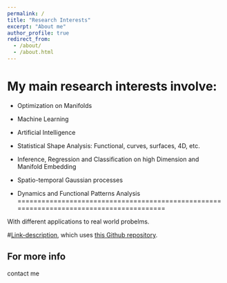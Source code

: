 ```yaml
---
permalink: /
title: "Research Interests"
excerpt: "About me"
author_profile: true
redirect_from: 
  - /about/
  - /about.html
---
```


My main research interests involve:
===================================
- Optimization on Manifolds

- Machine Learning

- Artificial Intelligence

- Statistical Shape Analysis: Functional, curves, surfaces, 4D, etc.

- Inference, Regression and Classification on high Dimension and Manifold Embedding

- Spatio-temporal Gaussian processes

- Dynamics and Functional Patterns Analysis
========================================================================================

With different applications to real world probelms.

 
 #[Link-description](http://stuartgeiger.com), which uses [this Github repository](https://github.com/staeiou/staeiou.github.io).



For more info
------
contact me
